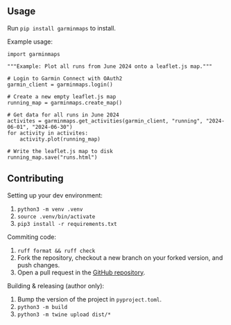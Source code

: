 ## Usage
Run `pip install garminmaps` to install.

Example usage:
```
import garminmaps

"""Example: Plot all runs from June 2024 onto a leaflet.js map."""

# Login to Garmin Connect with OAuth2
garmin_client = garminmaps.login()

# Create a new empty leaflet.js map
running_map = garminmaps.create_map()

# Get data for all runs in June 2024
activites = garminmaps.get_activities(garmin_client, "running", "2024-06-01", "2024-06-30")
for activity in activites:
    activity.plot(running_map)

# Write the leaflet.js map to disk
running_map.save("runs.html")
```

## Contributing
Setting up your dev environment:
<!-- pip3 install garminmaps[dev] -->
1. `python3 -m venv .venv`
2. `source .venv/bin/activate`
3. `pip3 install -r requirements.txt`  

Commiting code:
1. `ruff format && ruff check`
2. Fork the repository, checkout a new branch on your forked version, and push changes.
3. Open a pull request in the [GitHub repository](https://github.com/doorlay/garminmaps/pulls).

Building & releasing (author only):
1. Bump the version of the project in `pyproject.toml`.
2. `python3 -m build`
3. `python3 -m twine upload dist/*`

<!-- ## Future Work
- Add support for range-based plotting
- Superimpose activity data onto the graph
- Use Wails to turn this into an actual application. Use in-browser SSO.
- Drop down menu in the upper left for each type of activity, color-coded. When you select a type, only those types are displayed
- For each activity type, group activities in a similar location and allow selection of that location. When selected, navigate to that region on the map.
- For each activity, display information on click. e.g. when you click on a run, you get distance, pace, bpm, calories burned, etc. 
- hand-roll GPX parsing to lower dependencies. Maybe the same for mapping, auth -->